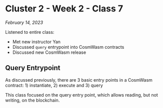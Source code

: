 # Cluster 2 - Week 2 - Class 7

*February 14, 2023*

Listened to entire class:

- Met new instructor Yan
- Discussed `query` entrypoint into CosmWasm contracts
- Discussed new CosmWasm release

## Query Entrypoint

As discussed previously, there are 3 basic entry points in a CosmWasm contract: 1) instantiate, 2) execute and 3) query

This class focused on the query entry point, which allows reading, but not writing, on the blockchain.

